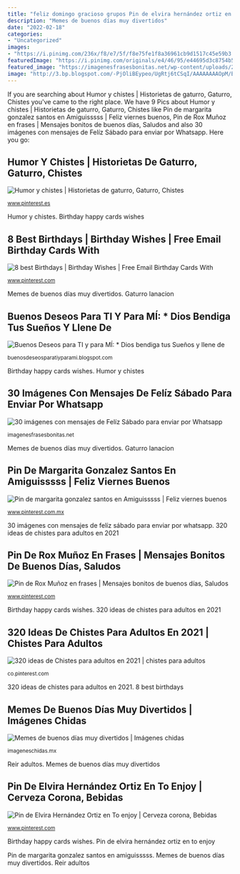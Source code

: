 ```yaml
---
title: "feliz domingo gracioso grupos Pin de elvira hernández ortiz en to enjoy"
description: "Memes de buenos días muy divertidos"
date: "2022-02-18"
categories:
- "Uncategorized"
images:
- "https://i.pinimg.com/236x/f8/e7/5f/f8e75fe1f8a36961cb9d1517c45e59b3.jpg"
featuredImage: "https://i.pinimg.com/originals/e4/46/95/e44695d3c8754b5cfe73d8a69a51f78e.jpg"
featured_image: "https://imagenesfrasesbonitas.net/wp-content/uploads/2016/03/1f269e4dc05a06b52403eb173597302b.jpg"
image: "http://3.bp.blogspot.com/-PjOliBEypeo/UgRtj6tCSqI/AAAAAAAAOpM/BOTRNddNHkg/s1600/44.jpg"
---
```


If you are searching about Humor y chistes | Historietas de gaturro, Gaturro, Chistes you've came to the right place. We have 9 Pics about Humor y chistes | Historietas de gaturro, Gaturro, Chistes like Pin de margarita gonzalez santos en Amiguisssss | Feliz viernes buenos, Pin de Rox Muñoz en frases | Mensajes bonitos de buenos días, Saludos and also 30 imágenes con mensajes de Felíz Sábado para enviar por Whatsapp. Here you go:

## Humor Y Chistes | Historietas De Gaturro, Gaturro, Chistes

![Humor y chistes | Historietas de gaturro, Gaturro, Chistes](https://i.pinimg.com/originals/1b/2a/8d/1b2a8d8e523c7c530f96fe653b143143.jpg "Humor y chistes")

<small>www.pinterest.es</small>

Humor y chistes. Birthday happy cards wishes

## 8 Best Birthdays | Birthday Wishes | Free Email Birthday Cards With

![8 best Birthdays | Birthday Wishes | Free Email Birthday Cards With](https://i.pinimg.com/736x/b1/b9/e4/b1b9e427c79392d5cad7f1a4e548e6c2--bruce-lee-jokes.jpg "Buenos deseos para ti y para mí: * dios bendiga tus sueños y llene de")

<small>www.pinterest.com</small>

Memes de buenos días muy divertidos. Gaturro lanacion

## Buenos Deseos Para TI Y Para MÍ: * Dios Bendiga Tus Sueños Y Llene De

![Buenos Deseos para TI y para MÍ: * Dios bendiga tus Sueños y llene de](http://3.bp.blogspot.com/-PjOliBEypeo/UgRtj6tCSqI/AAAAAAAAOpM/BOTRNddNHkg/s1600/44.jpg "Pin de elvira hernández ortiz en to enjoy")

<small>buenosdeseosparatiyparami.blogspot.com</small>

Birthday happy cards wishes. Humor y chistes

## 30 Imágenes Con Mensajes De Felíz Sábado Para Enviar Por Whatsapp

![30 imágenes con mensajes de Felíz Sábado para enviar por Whatsapp](https://imagenesfrasesbonitas.net/wp-content/uploads/2016/03/1f269e4dc05a06b52403eb173597302b.jpg "8 best birthdays")

<small>imagenesfrasesbonitas.net</small>

Memes de buenos días muy divertidos. Gaturro lanacion

## Pin De Margarita Gonzalez Santos En Amiguisssss | Feliz Viernes Buenos

![Pin de margarita gonzalez santos en Amiguisssss | Feliz viernes buenos](https://i.pinimg.com/736x/b2/d3/5b/b2d35b02c3b1ee4f4bd042618c33e185.jpg "Pin de rox muñoz en frases")

<small>www.pinterest.com.mx</small>

30 imágenes con mensajes de felíz sábado para enviar por whatsapp. 320 ideas de chistes para adultos en 2021

## Pin De Rox Muñoz En Frases | Mensajes Bonitos De Buenos Días, Saludos

![Pin de Rox Muñoz en frases | Mensajes bonitos de buenos días, Saludos](https://i.pinimg.com/originals/e4/46/95/e44695d3c8754b5cfe73d8a69a51f78e.jpg "Buenos deseos para ti y para mí: * dios bendiga tus sueños y llene de")

<small>www.pinterest.com</small>

Birthday happy cards wishes. 320 ideas de chistes para adultos en 2021

## 320 Ideas De Chistes Para Adultos En 2021 | Chistes Para Adultos

![320 ideas de Chistes para adultos en 2021 | chistes para adultos](https://i.pinimg.com/236x/f8/e7/5f/f8e75fe1f8a36961cb9d1517c45e59b3.jpg "320 ideas de chistes para adultos en 2021")

<small>co.pinterest.com</small>

320 ideas de chistes para adultos en 2021. 8 best birthdays

## Memes De Buenos Días Muy Divertidos | Imágenes Chidas

![Memes de buenos días muy divertidos | Imágenes chidas](http://imageneschidas.mx/wp-content/uploads/memes-chistosos-de-buenos-dias-300x280.jpg "Memes de buenos días muy divertidos")

<small>imageneschidas.mx</small>

Reir adultos. Memes de buenos días muy divertidos

## Pin De Elvira Hernández Ortiz En To Enjoy | Cerveza Corona, Bebidas

![Pin de Elvira Hernández Ortiz en To enjoy | Cerveza corona, Bebidas](https://i.pinimg.com/originals/60/ca/5a/60ca5a41ef103a66dab114f317d76fcf.jpg "Pin de rox muñoz en frases")

<small>www.pinterest.com</small>

Birthday happy cards wishes. Pin de elvira hernández ortiz en to enjoy

Pin de margarita gonzalez santos en amiguisssss. Memes de buenos días muy divertidos. Reir adultos
